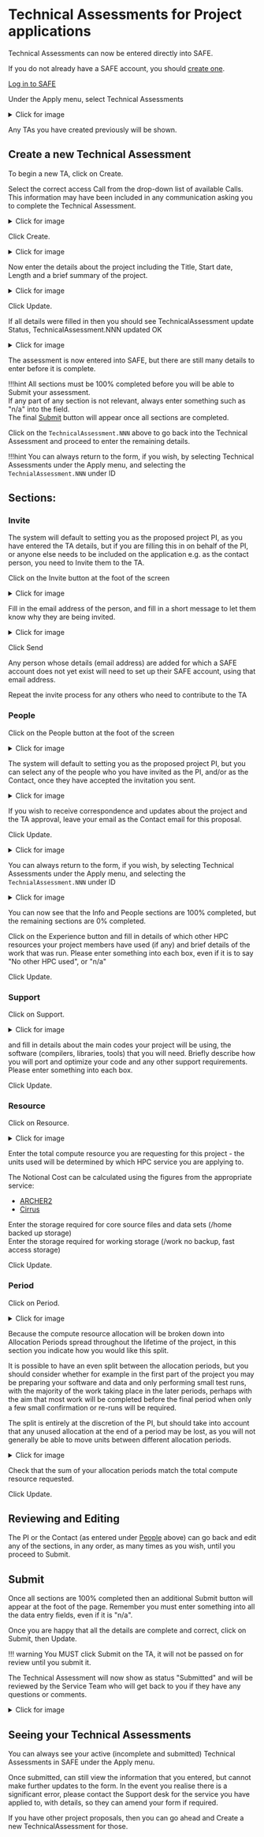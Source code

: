 # Technical Assessments for Project applications

Technical Assessments can now be entered directly into SAFE.

If you do not already have a SAFE account, you should [create one](../safe-for-users/#how-to-register-on-safe).

[Log in to SAFE](../safe-for-users/#how-to-login-to-safe-and-overview-of-main-page)

Under the Apply menu, select Technical Assessments

<details>
  <summary>Click for image</summary>
    <img src="../images/tas/ta01.jpg"></img>
</details>

Any TAs you have created previously will be shown.  

## Create a new Technical Assessment

To begin a new TA, click on Create.

Select the correct access Call from the drop-down list of available Calls.  This information may have been included in any communication asking you to complete the Technical Assessment.

<details>
  <summary>Click for image</summary>
    <img src="../images/tas/ta02.jpg"></img>
</details>


Click Create.

<details>
  <summary>Click for image</summary>
    <img src="../images/tas/ta03.jpg"></img>
</details>

Now enter the details about the project including the Title, Start date, Length and a brief summary of the project.

<details>
  <summary>Click for image</summary>
    <img src="../images/tas/ta04.jpg"></img>
</details>

Click Update.

If all details were filled in then you should see TechnicalAssessment update Status,  TechnicalAssessment.NNN updated OK

<details>
  <summary>Click for image</summary>
    <img src="../images/tas/ta05.jpg"></img>
</details>

The assessment is now entered into SAFE, but there are still many details to enter before it is complete.

!!!hint
	All sections must be 100% completed before you will be able to Submit your assessment.<br>
    If any part of any section is not relevant, always enter something such as "n/a" into the field.<br>
    The final [Submit](#submit) button will appear once all sections are completed.

Click on the `TechnicalAssessment.NNN` above to go back into the Technical Assessment and proceed to enter the remaining details.

!!!hint
    You can always return to the form, if you wish, by selecting Technical Assessments under the Apply menu, and selecting the `TechnialAssessment.NNN` under ID


## Sections:

### Invite

The system will default to setting you as the proposed project PI, as you have entered the TA details, but if you are filling this in on behalf of the PI, or anyone else needs to be included on the application e.g. as the contact person, you need to Invite them to the TA.

Click on the Invite button at the foot of the screen

<details>
  <summary>Click for image</summary>
    <img src="../images/tas/ta17.jpg"></img>
</details>

Fill in the email address of the person, and fill in a short message to let them know why they are being invited.

<details>
  <summary>Click for image</summary>
    <img src="../images/tas/ta18.jpg"></img>
</details>

Click Send

Any person whose details (email address) are added for which a SAFE account does not yet exist will need to set up their SAFE account, using that email address.

Repeat the invite process for any others who need to contribute to the TA

### People

Click on the People button at the foot of the screen

<details>
  <summary>Click for image</summary>
    <img src="../images/tas/ta06.jpg"></img>
</details>

The system will default to setting you as the proposed project PI, but you can select any of the people who you have invited as the PI, and/or as the Contact, once they have accepted the invitation you sent.

<details>
  <summary>Click for image</summary>
    <img src="../images/tas/ta19.jpg"></img>
</details>

If you wish to receive correspondence and updates about the project and the TA approval, leave your email as the Contact email for this proposal.


Click Update.

<details>
  <summary>Click for image</summary>
    <img src="../images/tas/ta08.jpg"></img>
</details>

You can always return to the form, if you wish, by selecting Technical Assessments under the Apply menu, and selecting the `TechnialAssessment.NNN` under ID

<details>
  <summary>Click for image</summary>
    <img src="../images/tas/ta09.jpg"></img>
</details>


You can now see that the Info and People sections are 100% completed, but the remaining sections are 0% completed.

Click on the Experience button and fill in details of which other HPC resources your project members have used (if any) and brief details of the work that was run.  Please enter something into each box, even if it is to say "No other HPC used", or "n/a"

Click Update.

### Support

Click on Support.

<details>
  <summary>Click for image</summary>
    <img src="../images/tas/ta14.jpg"></img>
</details> 

and fill in details about the main codes your project will be using, the software (compilers, libraries, tools) that you will need.
Briefly describe how you will port and optimize your code and any other support requirements.  Please enter something into each box.

Click Update.

### Resource

Click on Resource.

<details>
  <summary>Click for image</summary>
    <img src="../images/tas/ta15.jpg"></img>
</details>

Enter the total compute resource you are requesting for this project - the units used will be determined by which HPC service you are applying to.

The Notional Cost can be calculated using the figures from the appropriate service:

- [ARCHER2](https://www.archer2.ac.uk/support-access/cu-calc.html)
- [Cirrus](https://www.cirrus.ac.uk/access/grant#notional-costs)

Enter the storage required for core source files and data sets (/home backed up storage)<br>
Enter the storage required for working storage  (/work no backup, fast access storage)



Click Update.

### Period

Click on Period.

<details>
  <summary>Click for image</summary>
    <img src="../images/tas/ta16.jpg"></img>
</details>

Because the compute resource allocation will be broken down into Allocation Periods spread throughout the lifetime of the project, in this section you indicate how you would like this split.

It is possible to have an even split between the allocation periods, but you should consider whether for example in the first part of the project you may be preparing your software and data and only performing small test runs, with the majority of the work taking place in the later periods, perhaps with the aim that most work will be completed before the final period when only a few small confirmation or re-runs will be required.

The split is entirely at the discretion of the PI, but should take into account that any unused allocation at the end of a period may be lost, as you will not generally be able to move units between different allocation periods.

<details>
  <summary>Click for image</summary>
    <img src="../images/tas/ta10.jpg"></img>
</details>

Check that the sum of your allocation periods match the total compute resource requested.

Click Update.

## Reviewing and Editing

The PI or the Contact (as entered under [People](#people) above) can go back and edit any of the sections, in any order, as many times as you wish, until you proceed to Submit.  

## Submit

Once all sections are 100% completed then an additional Submit button will appear at the foot of the page.  Remember you must enter something into all the data entry fields, even if it is "n/a".


Once you are happy that all the details are complete and correct, click on Submit, then Update.


!!! warning
    You MUST click Submit on the TA, it will not be passed on for review until you submit it.


The Technical Assessment will now show as status "Submitted" and will be reviewed by the Service Team who will get back to you if they have any questions or comments.

<details>
  <summary>Click for image</summary>
    <img src="../images/tas/ta12.jpg"></img>
</details>


## Seeing your Technical Assessments

You can always see your active (incomplete and submitted) Technical Assessments in SAFE under the Apply menu.

Once submitted, can still view the information that you entered, but cannot make further updates to the form.  In the event you realise there is a significant error, please contact the Support desk for the service you have applied to, with details, so they can amend your form if required.

If you have other project proposals, then you can go ahead and Create a new TechnicalAssessment for those.










